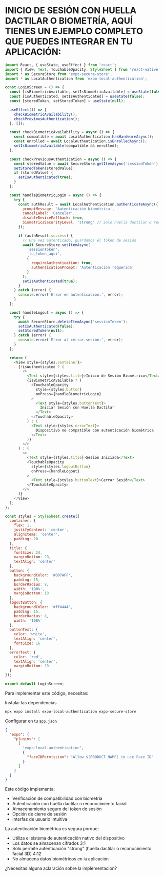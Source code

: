# INICIO DE SESIÓN CON HUELLA DACTILAR O BIOMETRÍA, AQUÍ TIENES UN EJEMPLO COMPLETO QUE PUEDES INTEGRAR EN TU APLICACIÓN:


```javascript
import React, { useState, useEffect } from 'react';
import { View, Text, TouchableOpacity, StyleSheet } from 'react-native';
import * as SecureStore from 'expo-secure-store';
import * as LocalAuthentication from 'expo-local-authentication';

const LoginScreen = () => {
  const [isBiometricAvailable, setIsBiometricAvailable] = useState(false);
  const [isAuthenticated, setIsAuthenticated] = useState(false);
  const [storedToken, setStoredToken] = useState(null);

  useEffect(() => {
    checkBiometricAvailability();
    checkPreviousAuthentication();
  }, []);

  const checkBiometricAvailability = async () => {
    const compatible = await LocalAuthentication.hasHardwareAsync();
    const enrolled = await LocalAuthentication.isEnrolledAsync();
    setIsBiometricAvailable(compatible && enrolled);
  };

  const checkPreviousAuthentication = async () => {
    const storedValue = await SecureStore.getItemAsync('sessionToken');
    setStoredToken(storedValue);
    if (storedValue) {
      setIsAuthenticated(true);
    }
  };

  const handleBiometricLogin = async () => {
    try {
      const authResult = await LocalAuthentication.authenticateAsync({
        promptMessage: 'Autenticación biométrica',
        cancelLabel: 'Cancelar',
        disableDeviceFallback: true,
        biometricsSecurityLevel: 'strong' // Solo huella dactilar o reconocimiento facial 3D
      });

      if (authResult.success) {
        // Una vez autenticado, guardamos el token de sesión
        await SecureStore.setItemAsync(
          'sessionToken',
          'tu_token_aqui',
          {
            requireAuthentication: true,
            authenticationPrompt: 'Autenticación requerida'
          }
        );
        setIsAuthenticated(true);
      }
    } catch (error) {
      console.error('Error en autenticación:', error);
    }
  };

  const handleLogout = async () => {
    try {
      await SecureStore.deleteItemAsync('sessionToken');
      setIsAuthenticated(false);
      setStoredToken(null);
    } catch (error) {
      console.error('Error al cerrar sesión:', error);
    }
  };

  return (
    <View style={styles.container}>
      {!isAuthenticated ? (
        <>
          <Text style={styles.title}>Inicio de Sesión Biométrico</Text>
          {isBiometricAvailable ? (
            <TouchableOpacity 
              style={styles.button}
              onPress={handleBiometricLogin}
            >
              <Text style={styles.buttonText}>
                Iniciar Sesión con Huella Dactilar
              </Text>
            </TouchableOpacity>
          ) : (
            <Text style={styles.errorText}>
              Dispositivo no compatible con autenticación biométrica
            </Text>
          )}
        </>
      ) : (
        <>
          <Text style={styles.title}>Sesión Iniciada</Text>
          <TouchableOpacity 
            style={styles.logoutButton}
            onPress={handleLogout}
          >
            <Text style={styles.buttonText}>Cerrar Sesión</Text>
          </TouchableOpacity>
        </>
      )}
    </View>
  );
};

const styles = StyleSheet.create({
  container: {
    flex: 1,
    justifyContent: 'center',
    alignItems: 'center',
    padding: 20
  },
  title: {
    fontSize: 24,
    marginBottom: 20,
    textAlign: 'center'
  },
  button: {
    backgroundColor: '#007AFF',
    padding: 15,
    borderRadius: 8,
    width: '100%',
    marginBottom: 10
  },
  logoutButton: {
    backgroundColor: '#ff4444',
    padding: 15,
    borderRadius: 8,
    width: '100%'
  },
  buttonText: {
    color: 'white',
    textAlign: 'center',
    fontSize: 16
  },
  errorText: {
    color: 'red',
    textAlign: 'center',
    marginBottom: 20
  }
});

export default LoginScreen;
```

Para implementar este código, necesitas:

 Instalar las dependencias

```bash
npx expo install expo-local-authentication expo-secure-store
```

 Configurar en tu `app.json`

```json
{
  "expo": {
    "plugins": [
      [
        "expo-local-authentication",
        {
          "faceIDPermission": "Allow $(PRODUCT_NAME) to use Face ID"
        }
      ]
    ]
  }
}
```

Este código implementa:

- Verificación de compatibilidad con biometría
- Autenticación con huella dactilar o reconocimiento facial
- Almacenamiento seguro del token de sesión
- Opción de cierre de sesión
- Interfaz de usuario intuitiva

La autenticación biométrica es segura porque:

- Utiliza el sistema de autenticación nativo del dispositivo
- Los datos se almacenan cifrados 3:1
- Solo permite autenticación "strong" (huella dactilar o reconocimiento facial 3D) 4:12
- No almacena datos biométricos en la aplicación

¿Necesitas alguna aclaración sobre la implementación?
